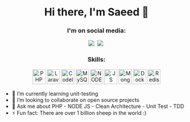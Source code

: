 <!--
Here are some ideas to get you started:

- 🔭 I’m currently working on ...
- 🌱 I’m currently learning ...
- 👯 I’m looking to collaborate on ...
- 🤔 I’m looking for help with ...
- 💬 Ask me about ...
- 📫 How to reach me: ...
- 😄 Pronouns: ...
- ⚡ Fun fact: ...
-->


<h1 align="center">Hi there, I'm Saeed 👋</h1>

<h3 align="center">
   <strong>
     I'm on social media:
   </strong>
</h3>

<p align="center">
  <a href="https://www.linkedin.com/in/saeednikmehr" targer="_blank"><img src="https://img.shields.io/badge/LinkedIn-0077B5?style=for-the-badge&logo=linkedin&logoColor=white"/></a>&nbsp;
  <a href="mailto:hovalkafi@gmail.com?subject=Mail From GitHub Profile"><img src="https://img.shields.io/badge/Gmail-D14836?style=for-the-badge&logo=gmail&logoColor=white"/></a>&nbsp;
</p>


<h3 align="center"> <strong> Skills: </strong> </h3>

<p align="center">
   <img src="https://user-images.githubusercontent.com/21986853/149744912-2004583a-4e32-442f-b1c0-d830c7455943.png" title="PHP" alt="PHP" width="35" height="40" />
   <img src="https://user-images.githubusercontent.com/21986853/149741539-01deace9-5894-4595-b9c8-c67617387ce9.png" title="Laravel" alt="Laravel" width="35" height="40" />
   <img src="https://user-images.githubusercontent.com/21986853/149742252-2854b0e2-63b1-4a4b-8482-9fc4182f1241.png" title="CodeIgniter" alt="CodeIgniter" width="35" height="40" />
   <img src="https://user-images.githubusercontent.com/21986853/149744363-135b4ce1-9d75-4bbf-9c19-37605e552182.png" title="MySQL" alt="MySQL" width="35" height="40" />
   <img src="https://user-images.githubusercontent.com/21986853/149740631-5187643b-e842-4573-82d9-ee177424e9e5.png" title="NODE JS" alt="NODE JS" width="35" height="40" />
   <img src="https://user-images.githubusercontent.com/21986853/149738764-4e422559-df2d-48cf-8e3e-38f883c75a98.png" title="JS" alt="JS" width="35" height="40" />
   <img src="https://user-images.githubusercontent.com/21986853/149741128-884dcdf4-3552-491a-8224-8bbd58a62c19.png" title="MongoDB" alt="MongoDB" width="35" height="40" />
   <img src="https://user-images.githubusercontent.com/21986853/149741867-39829e8b-c045-430b-a48c-b14fa21fd879.png" title="Docker" alt="Docker" width="35" height="40" />
   <img src="https://user-images.githubusercontent.com/21986853/149743874-8a70a9bb-a8be-4693-94e8-3fd329d1ba05.png" title="Redis" alt="Redis" width="35" height="40" />
</p>


- 🌱 I’m currently learning unit-testing
- 👯 I’m looking to collaborate on open source projects
- 💬 Ask me about PHP - NODE JS - Clean Architecture - Unit Test - TDD
- ⚡ Fun fact: There are over 1 billion sheep in the world :)

